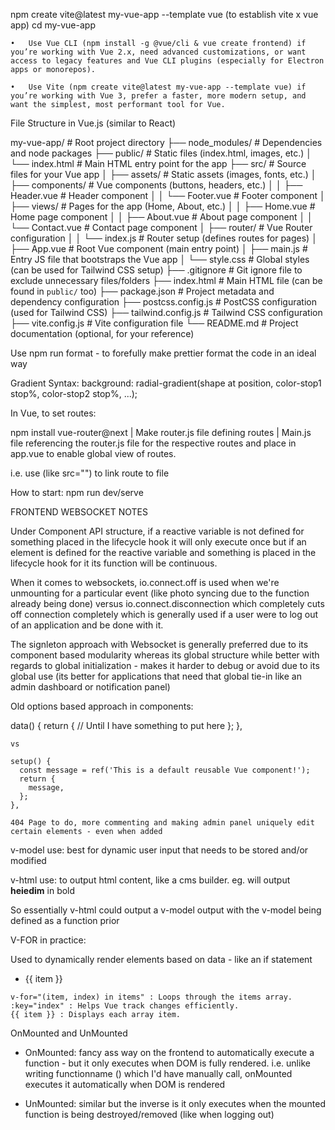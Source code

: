 npm create vite@latest my-vue-app --template vue (to establish vite x vue app)
cd my-vue-app

	•	Use Vue CLI (npm install -g @vue/cli & vue create frontend) if you’re working with Vue 2.x, need advanced customizations, or want access to legacy features and Vue CLI plugins (especially for Electron apps or monorepos).

	•	Use Vite (npm create vite@latest my-vue-app --template vue) if you’re working with Vue 3, prefer a faster, more modern setup, and want the simplest, most performant tool for Vue.

File Structure in Vue.js (similar to React)

my-vue-app/                  # Root project directory
├── node_modules/             # Dependencies and node packages
├── public/                   # Static files (index.html, images, etc.)
│   └── index.html            # Main HTML entry point for the app
├── src/                      # Source files for your Vue app
│   ├── assets/               # Static assets (images, fonts, etc.)
│   ├── components/           # Vue components (buttons, headers, etc.)
│   │   ├── Header.vue        # Header component
│   │   └── Footer.vue        # Footer component
│   ├── views/                # Pages for the app (Home, About, etc.)
│   │   ├── Home.vue          # Home page component
│   │   ├── About.vue         # About page component
│   │   └── Contact.vue       # Contact page component
│   ├── router/               # Vue Router configuration
│   │   └── index.js          # Router setup (defines routes for pages)
│   ├── App.vue               # Root Vue component (main entry point)
│   ├── main.js               # Entry JS file that bootstraps the Vue app
│   └── style.css             # Global styles (can be used for Tailwind CSS setup)
├── .gitignore                # Git ignore file to exclude unnecessary files/folders
├── index.html                # Main HTML file (can be found in `public/` too)
├── package.json              # Project metadata and dependency configuration
├── postcss.config.js         # PostCSS configuration (used for Tailwind CSS)
├── tailwind.config.js        # Tailwind CSS configuration
├── vite.config.js            # Vite configuration file
└── README.md                 # Project documentation (optional, for your reference)

Use npm run format - to forefully make prettier format the code in an ideal way


Gradient Syntax:
background: radial-gradient(shape at position, color-stop1 stop%, color-stop2 stop%, ...);

In Vue, to set routes:

npm install vue-router@next | Make router.js file defining routes | Main.js file referencing the router.js file for the respective routes and place <router-view/> in app.vue to enable global view of routes. 

i.e. use <router-link> (like src="") to link route to file

How to start: npm run dev/serve

FRONTEND WEBSOCKET NOTES

Under Component API structure, if a reactive variable is not defined for something placed in the lifecycle hook it will only execute once but if an element is defined for the reactive variable and something is placed in the lifecycle hook for it its function will be continuous.


When it comes to websockets, io.connect.off is used when we're unmounting for a particular event (like photo syncing due to the function already being done) versus io.connect.disconnection which completely cuts off connection completely which is generally used if a user were to log out of an application and be done with it.

The signleton approach with Websocket is generally preferred due to its component based modularity whereas its global structure while better with regards to global initialization - makes it harder to debug or avoid due to its global use (its better for applications that need that global tie-in like an admin dashboard or notification panel)


Old options based approach in components:

  data() {
      return {
        // Until I have something to put here
      };
    },

	vs

    setup() {
      const message = ref('This is a default reusable Vue component!');
      return {
        message,
      };
    },

    404 Page to do, more commenting and making admin panel uniquely edit certain elements - even when added


  
  v-model use: best for dynamic user input that needs to be stored and/or modified

  v-html use: to output html content, like a cms builder. eg. will output <b>heiedim</b> in bold

  So essentially v-html could output a v-model output with the v-model being defined as a function prior


  V-FOR in practice:

  Used to dynamically render elements based on data - like an if statement

  <ul>
    <li v-for="(item, index) in items" :key="index">
      {{ item }}
    </li>
  </ul>

	v-for="(item, index) in items" : Loops through the items array.
	:key="index" : Helps Vue track changes efficiently.
	{{ item }} : Displays each array item.


OnMounted and UnMounted

- OnMounted: fancy ass way on the frontend to automatically execute a function - but it only executes when DOM is fully rendered. 
i.e. unlike writing functionname () which I'd have manually call, onMounted executes it automatically when DOM is rendered

- UnMounted: similar but the inverse is it only executes when the mounted function is being destroyed/removed (like when logging out)